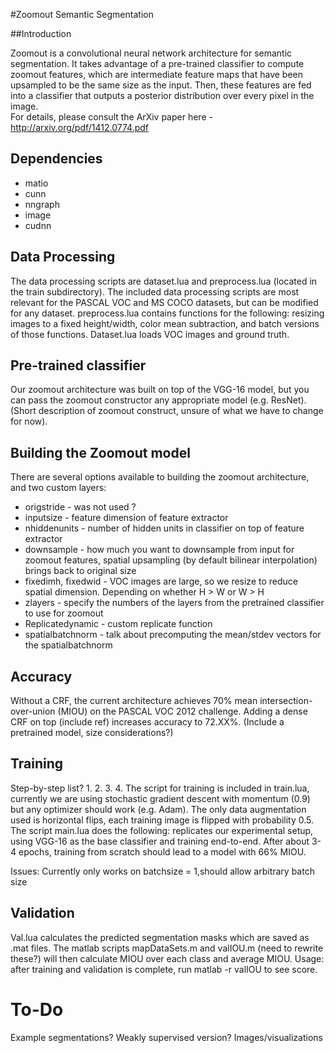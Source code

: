 #Zoomout Semantic Segmentation 

##Introduction

Zoomout is a convolutional neural network architecture for semantic segmentation.  It takes advantage of a pre-trained classifier to compute zoomout features, which are intermediate feature maps that have been upsampled to be the same size as the input.  Then, these features are fed into a classifier that outputs a posterior distribution over every pixel in the image.  
For details, please consult the ArXiv paper here - http://arxiv.org/pdf/1412.0774.pdf 

## Dependencies
+ matio
+ cunn
+ nngraph
+ image
+ cudnn
## Data Processing
The data processing scripts are dataset.lua and preprocess.lua (located in the train subdirectory). The included data processing scripts are most relevant for the PASCAL VOC and MS COCO datasets, but can be modified for any dataset. preprocess.lua contains functions for the following: resizing images to a fixed height/width, color mean subtraction, and batch versions of those functions. 
Dataset.lua loads VOC images and ground truth. 

## Pre-trained classifier
Our zoomout architecture was built on top of the VGG-16 model, but you can pass the zoomout constructor any appropriate model (e.g. ResNet).  (Short description of zoomout construct, unsure of what we have to change for now).

## Building the Zoomout model
There are several options available to building the zoomout architecture, and two custom layers:

+ origstride - was not used ?
+ inputsize - feature dimension of feature extractor
+ nhiddenunits - number of hidden units in classifier on top of feature extractor 
+ downsample - how much you want to downsample from input for zoomout features, spatial upsampling (by default bilinear interpolation) brings back to original size 
+ fixedimh, fixedwid - VOC images are large, so we resize to reduce spatial dimension. Depending on whether H > W or W > H
+ zlayers - specify the numbers of the layers from the pretrained classifier to use for zoomout
+ Replicatedynamic - custom replicate function
+ spatialbatchnorm - talk about precomputing the mean/stdev vectors for the spatialbatchnorm

## Accuracy
Without a CRF, the current architecture achieves 70% mean intersection-over-union (MIOU) on the PASCAL VOC 2012 challenge. Adding a dense CRF on top (include ref) increases accuracy to 72.XX%.
(Include a pretrained model, size considerations?) 

## Training 
Step-by-step list?
1.
2. 
3. 
4. 
The script for training is included in train.lua, currently we are using stochastic gradient descent with momentum (0.9) but any optimizer should work (e.g. Adam).  The only data augmentation used is horizontal flips, each training image is flipped with probability 0.5. The script main.lua does the following: replicates our experimental setup, using VGG-16 as the base classifier and training end-to-end. After about 3-4 epochs, training from scratch should lead to a model with 66% MIOU. 

Issues:
Currently only works on batchsize = 1,should allow arbitrary batch size

## Validation
Val.lua calculates the predicted segmentation masks which are saved as .mat files. The matlab scripts mapDataSets.m and valIOU.m (need to rewrite these?) will then calculate MIOU over each class and average MIOU. Usage: after training and validation is complete, run matlab -r valIOU to see score. 

# To-Do
Example segmentations?
Weakly supervised version?
Images/visualizations 
